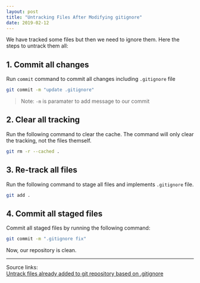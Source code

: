 ```yaml
---
layout: post
title: "Untracking Files After Modifying gitignore"
date: 2019-02-12
---
```


We have tracked some files but then we need to ignore them. Here the steps to untrack them all:

## 1. Commit all changes

Run `commit` command to commit all changes including `.gitignore` file

```bash
git commit -m "update .gitignore"
```

> Note: `-m` is paramater to add message to our commit

## 2. Clear all tracking

Run the following command to clear the cache. The command will only clear the tracking, not the files themself.

```bash
git rm -r --cached .
```

## 3. Re-track all files

Run the following command to stage all files and implements `.gitignore` file.

```bash
git add .
```

## 4. Commit all staged files

Commit all staged files by running the following command:

```bash
git commit -m ".gitignore fix"
```

Now, our repository is clean.

---

Source links:<br />
[Untrack files already added to git repository based on .gitignore](http://www.codeblocq.com/2016/01/Untrack-files-already-added-to-git-repository-based-on-gitignore/)